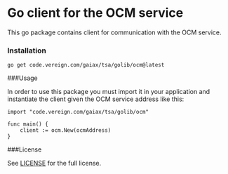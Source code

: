# Go client for the OCM service

This go package contains client for communication with the OCM service.

### Installation

```shell
go get code.vereign.com/gaiax/tsa/golib/ocm@latest
```

###Usage

In order to use this package you must import it in your application and
instantiate the client given the OCM service address like this:

```
import "code.vereign.com/gaiax/tsa/golib/ocm"

func main() {
    client := ocm.New(ocmAddress)
}
```

###License

See [LICENSE](../LICENSE) for the full license.